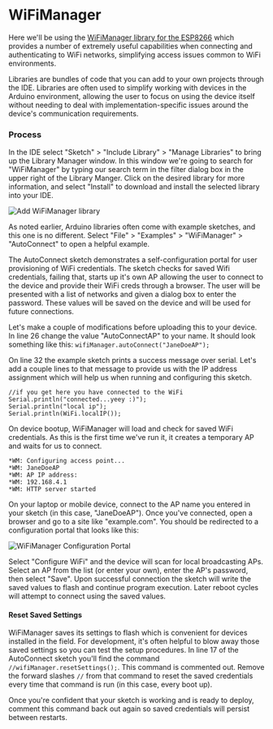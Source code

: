 # WiFiManager
Here we'll be using the [WiFiManager library for the ESP8266](https://tzapu.com/esp8266-wifi-connection-manager-library-arduino-ide/) which provides a number of extremely useful capabilities when connecting and authenticating to WiFi networks, simplifying access issues common to WiFi environments.

Libraries are bundles of code that you can add to your own projects through the IDE.  Libraries are often used to simplify working with devices in the Arduino environment, allowing the user to focus on using the device itself without needing to deal with implementation-specific issues around the device's communication requirements.

### Process

In the IDE select "Sketch" > "Include Library" > "Manage Libraries" to bring up the Library Manager window.  In this window we're going to search for "WiFiManager" by typing our search term in the filter dialog box in the upper right of the Library Manger.  Click on the desired library for more information, and select "Install" to download and install the selected library into your IDE.

![Add WiFiManager library](https://github.com/aderusha/IoTWM-ESP8266/blob/master/Images/AddWiFiManagerLibrary.png)

As noted earlier, Arduino libraries often come with example sketches, and this one is no different.  Select "File" > "Examples" > "WiFiManager" > "AutoConnect" to open a helpful example.

The AutoConnect sketch demonstrates a self-configuration portal for user provisioning of WiFi credentials.  The sketch checks for saved Wifi credentials, failing that, starts up it's own AP allowing the user to connect to the device and provide their WiFi creds through a browser.  The user will be presented with a list of networks and given a dialog box to enter the password.  These values will be saved on the device and will be used for future connections.

Let's make a couple of modifications before uploading this to your device.  In line 26 change the value "AutoConnectAP" to your name.  It should look something like this: `wifiManager.autoConnect("JaneDoeAP");`

On line 32 the example sketch prints a success message over serial.  Let's add a couple lines to that message to provide us with the IP address assignment which will help us when running and configuring this sketch.

```
//if you get here you have connected to the WiFi
Serial.println("connected...yeey :)");
Serial.println("local ip");
Serial.println(WiFi.localIP());
```
On device bootup, WiFiManager will load and check for saved WiFi credentials.  As this is the first time we've run it, it creates a temporary AP and waits for us to connect.
```
*WM: Configuring access point...
*WM: JaneDoeAP
*WM: AP IP address:
*WM: 192.168.4.1
*WM: HTTP server started
```
On your laptop or mobile device, connect to the AP name you entered in your sketch (in this case, "JaneDoeAP").  Once you've connected, open a browser and go to a site like "example.com".  You should be redirected to a configuration portal that looks like this:

![WiFiManager Configuration Portal](https://github.com/aderusha/IoTWM-ESP8266/blob/master/Images/WiFiManagerConfigPortal.png)

Select "Configure WiFi" and the device will scan for local broadcasting APs.  Select an AP from the list (or enter your own), enter the AP's password, then select "Save".  Upon successful connection the sketch will write the saved values to flash and continue program execution.  Later reboot cycles will attempt to connect using the saved values.

#### Reset Saved Settings
WiFiManager saves its settings to flash which is convenient for devices installed in the field.  For development, it's often helpful to blow away those saved settings so you can test the setup procedures.  In line 17 of the AutoConnect sketch you'll find the command `//wifiManager.resetSettings();`.  This command is commented out.  Remove the forward slashes `//` from that command to reset the saved credentials every time that command is run (in this case, every boot up).  

Once you're confident that your sketch is working and is ready to deploy, comment this command back out again so saved credentials will persist between restarts.
